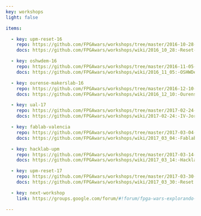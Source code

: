 ```yaml
---
key: workshops
light: false

items:

  - key: upm-reset-16
    repo: https://github.com/FPGAwars/workshops/tree/master/2016-10-28-Reset-ETSII-UPM
    docs: https://github.com/FPGAwars/workshops/wiki/2016_10_28:-Reset-ETSII-UPM

  - key: oshwdem-16
    repo: https://github.com/FPGAwars/workshops/tree/master/2016-11-05-OSHWDem16
    docs: https://github.com/FPGAwars/workshops/wiki/2016_11_05:-OSHWDem16-A-Coru%C3%B1a

  - key: ourense-makerslab-16
    repo: https://github.com/FPGAwars/workshops/tree/master/2016-12-10-OurenseMakersLab
    docs: https://github.com/FPGAwars/workshops/wiki/2016_12_10:-Ourense-MakersLab

  - key: ual-17
    repo: https://github.com/FPGAwars/workshops/tree/master/2017-02-24-IV-jornadas-informatica-UAL
    docs: https://github.com/FPGAwars/workshops/wiki/2017-02-24:-IV-Jornadas-de-Inform%C3%A1tica-Universidad-de-Almer%C3%ADa

  - key: fablab-valencia
    repo: https://github.com/FPGAwars/workshops/tree/master/2017-03-04-Fablab-Valencia/Taller-Fablab-Valencia
    docs: https://github.com/FPGAwars/workshops/wiki/2017_03_04:-Fablab-Valencia

  - key: hacklab-upm
    repo: https://github.com/FPGAwars/workshops/tree/master/2017-03-14-ETSIDI-hacklab-upm
    docs: https://github.com/FPGAwars/workshops/wiki/2017_03_14:-Hacklab-UPM.-ETSIDI

  - key: upm-reset-17
    repo: https://github.com/FPGAwars/workshops/tree/master/2017-03-30-Reset-ETSII-UPM
    docs: https://github.com/FPGAwars/workshops/wiki/2017_03_30:-Reset.-ETSII,-UPM

  - key: next-workshop
    link: https://groups.google.com/forum/#!forum/fpga-wars-explorando-el-lado-libre

---
```

